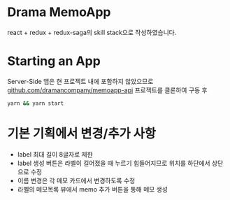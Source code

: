 # Drama MemoApp
react + redux + redux-saga의 skill stack으로 작성하였습니다.

# Starting an App
Server-Side 앱은 현 프로젝트 내에 포함하지 않았으므로
[github.com/dramancompany/memoapp-api](https://github.com/dramancompany/memoapp-api) 프로젝트를 클론하여
구동 후

```bash
yarn && yarn start
```


# 기본 기획에서 변경/추가 사항
- label 최대 길이 8글자로 제한
- label 생성 버튼은 라벨이 길어졌을 때 누르기 힘들어지므로 위치를 하단에서 상단으로 수정
- 이름 변경은 각 메모 카드에서 변경하도록 수정
- 라벨의 메모목록 뷰에서 memo 추가 버튼을 통해 메모 생성